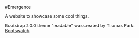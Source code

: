 #Emergence

A website to showcase some cool things.

Bootstrap 3.0.0 theme "readable" was created by Thomas Park: [Bootswatch](https://bootswatch.com/).